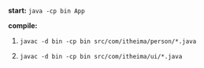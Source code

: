 **start:**
`java -cp bin App`

**compile:**
1. `javac -d bin -cp bin src/com/itheima/person/*.java`

2. `javac -d bin -cp bin src/com/itheima/ui/*.java`
